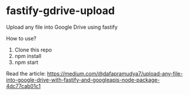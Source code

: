 # fastify-gdrive-upload
Upload any file into Google Drive using fastify

How to use?

1. Clone this repo
2. npm install
3. npm start

Read the article: https://medium.com/@dafapramudya7/upload-any-file-into-google-drive-with-fastify-and-googleapis-node-package-4dc77cab01c1
